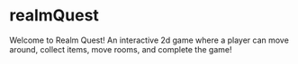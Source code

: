 # realmQuest
Welcome to Realm Quest! An interactive 2d game where a player can move around, collect items, move rooms, and complete the game! 
